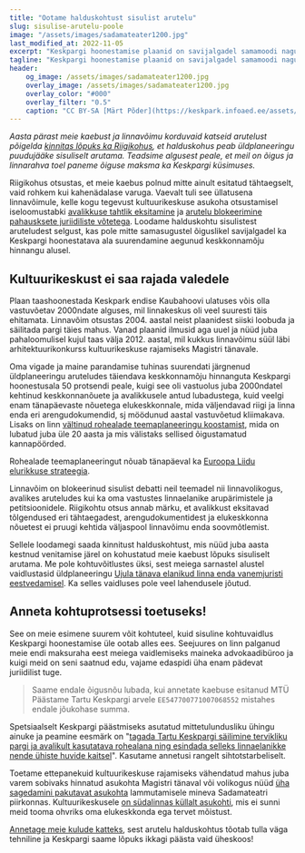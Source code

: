 ```yaml
---
title: "Ootame halduskohtust sisulist arutelu"
slug: sisulise-arutelu-poole
image: "/assets/images/sadamateater1200.jpg"
last_modified_at: 2022-11-05
excerpt: "Keskpargi hoonestamise plaanid on savijalgadel samamoodi nagu linnavõimu katsed blokeerida arutelu juriidiliste võtetega."
tagline: "Keskpargi hoonestamise plaanid on savijalgadel samamoodi nagu on olnud ka linnavõimu katsed blokeerida arutelu pahausksete juriidiliste võtetega."
header:
    og_image: /assets/images/sadamateater1200.jpg
    overlay_image: /assets/images/sadamateater1200.jpg
    overlay_color: "#000"
    overlay_filter: "0.5"
    caption: "CC BY-SA [Märt Põder](https://keskpark.infoaed.ee/assets/images/sadamateater.jpg)"
---
```


_Aasta pärast meie kaebust ja linnavõimu korduvaid katseid arutelust põigelda [kinnitas lõpuks ka Riigikohus](https://www.riigikohus.ee/et/uudiste-arhiiv/riigikohus-ei-rahuldanud-tartu-linna-kaebust-suku-ehitust-puudutavas-vaidluses), et halduskohus peab üldplaneeringu puudujääke sisuliselt arutama. Teadsime algusest peale, et meil on õigus ja linnarahva toel paneme õiguse maksma ka Keskpargi küsimuses._

Riigikohus otsustas, et meie kaebus polnud mitte ainult esitatud tähtaegselt, vaid rohkem kui kahenädalase varuga. Vaevalt tuli see üllatusena linnavõimule, kelle kogu tegevust kultuurikeskuse asukoha otsustamisel iseloomustabki [avalikkuse tahtlik eksitamine](/faq) ja [arutelu blokeerimine pahausksete juriidiliste võtetega](/j3tkub-halduskohtus). Loodame halduskohtu sisulistest aruteludest selgust, kas pole mitte samasugustel õiguslikel savijalgadel ka Keskpargi hoonestatava ala suurendamine aegunud keskkonnamõju hinnangu alusel.

## Kultuurikeskust ei saa rajada valedele

Plaan taashoonestada Keskpark endise Kaubahoovi ulatuses võis olla vastuvõetav 2000ndate alguses, mil linnakeskus oli veel suuresti täis ehitamata. Linnavõim otsustas 2004. aastal neist plaanidest siiski loobuda ja säilitada pargi täies mahus. Vanad plaanid ilmusid aga uuel ja nüüd juba pahaloomulisel kujul taas välja 2012. aastal, mil kukkus linnavõimu süül läbi arhitektuurikonkurss kultuurikeskuse rajamiseks Magistri tänavale.

Oma vigade ja maine parandamise tuhinas suurendati järgnenud üldplaneeringu aruteludes täiendava keskkonnamõju hinnanguta Keskpargi hoonestusala 50 protsendi peale, kuigi see oli vastuolus juba 2000ndatel kehtinud keskkonnanõuete ja avalikkusele antud lubadustega, kuid veelgi enam tänapäevaste nõuetega elukeskkonnale, mida väljendavad riigi ja linna enda eri arengudokumendid, sj möödunud aastal vastuvõetud kliimakava. Lisaks on linn [vältinud rohealade teemaplaneeringu koostamist](/tolmune-betoonlinn), mida on lubatud juba üle 20 aasta ja mis välistaks sellised õigustamatud kannapöörded.

Rohealade teemaplaneeringut nõuab tänapäeval ka [Euroopa Liidu elurikkuse strateegia](https://eur-lex.europa.eu/legal-content/ET/TXT/HTML/?uri=CELEX:52020DC0380).

Linnavõim on blokeerinud sisulist debatti neil teemadel nii linnavolikogus, avalikes aruteludes kui ka oma vastustes linnaelanike arupärimistele ja petitsioonidele. Riigikohtu otsus annab märku, et avalikkust eksitavad tõlgendused eri tähtaegadest, arengudokumentidest ja elukeskkonna nõuetest ei pruugi kehtida väljaspool linnavõimu enda soovmõtlemist.

Sellele loodamegi saada kinnitust halduskohtust, mis nüüd juba aasta kestnud venitamise järel on kohustatud meie kaebust lõpuks sisuliselt arutama. Me pole kohtuvõitlustes üksi, sest meiega sarnastel alustel vaidlustasid üldplaneeringu [Ujula tänava elanikud linna enda vanemjuristi eestvedamisel](https://tartu.postimees.ee/7406894/kaebus-pani-linna-kaaluma-ujula-tanava-pikenduse-vajalikkust). Ka selles vaidluses pole veel lahendusele jõutud.

## Anneta kohtuprotsessi toetuseks!

See on meie esimene suurem võit kohtuteel, kuid sisuline kohtuvaidlus Keskpargi hoonestamise üle ootab alles ees. Seejuures on linn palganud meie endi maksuraha eest meiega vaidlemiseks maineka advokaadibüroo ja kuigi meid on seni saatnud edu, vajame edaspidi üha enam pädevat juriidilist tuge.

> Saame endale õigusnõu lubada, kui annetate kaebuse esitanud MTÜ Päästame Tartu Keskpargi arvele `EE547700771007068552` mistahes endale jõukohase summa.

Spetsiaalselt Keskpargi päästmiseks asutatud mittetulundusliku ühingu ainuke ja peamine eesmärk on "[tagada Tartu Keskpargi säilimine tervikliku pargi ja avalikult kasutatava rohealana ning esindada selleks linnaelanikke nende ühiste huvide kaitsel](/statutes/)". Kasutame annetusi rangelt sihtotstarbeliselt.

Toetame ettepanekuid kultuurikeskuse rajamiseks vähendatud mahus juba varem sobivaks hinnatud asukohta Magistri tänaval või volikogus nüüd [üha sagedamini pakutavat asukohta](https://www.eesti200.ee/news/et/intervjuu-kristina-kallasega-toost-tartu-linnavolikogus) lammutamisele mineva Sadamateatri piirkonnas. Kultuurikeskusele [on südalinnas küllalt asukohti](/asukohtade-kaardistus), mis ei sunni meid tooma ohvriks oma elukeskkonda ega tervet mõistust.

[Annetage meie kulude katteks](#anneta-kohtuprotsessi-toetuseks), sest arutelu halduskohtus tõotab tulla väga tehniline ja Keskpargi saame lõpuks ikkagi päästa vaid üheskoos!
